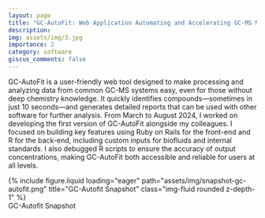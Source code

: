 ```yaml
---
layout: page
title: "GC-AutoFit: Web Application Automating and Accelerating GC-MS Metabolomics"
description: 
img: assets/img/3.jpg
importance: 2
category: software
giscus_comments: false
---
```


GC-AutoFit is a user-friendly web tool designed to make processing and analyzing data from common GC-MS systems easy, even for those without deep chemistry knowledge. It quickly identifies compounds—sometimes in just 10 seconds—and generates detailed reports that can be used with other software for further analysis. From March to August 2024, I worked on developing the first version of GC-AutoFit alongside my colleagues. I focused on building key features using Ruby on Rails for the front-end and R for the back-end, including custom inputs for biofluids and internal standards. I also debugged R scripts to ensure the accuracy of output concentrations, making GC-AutoFit both accessible and reliable for users at all levels.

<div class="row">
    <div class="col-sm mt-3 mt-md-0">
        {% include figure.liquid loading="eager" path="assets/img/snapshot-gc-autofit.png" title="GC-Autofit Snapshot" class="img-fluid rounded z-depth-1" %}
    </div>
</div>
<div class="caption">
    GC-Autofit Snapshot
</div>
